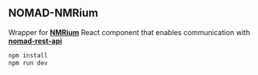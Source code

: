 ## NOMAD-NMRium

Wrapper for **[NMRium](https://www.nmrium.org/)** React component that enables communication with **[nomad-rest-api](https://github.com/nomad-nmr/nomad-rest-api)**

```bash
npm install
npm run dev
```
